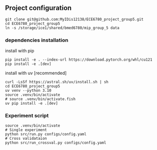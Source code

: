 ## Project configuration
```
git clone git@github.com:MyIDis12138/ECE6780_project_group5.git
cd ECE6780_project_group5
ln -s /storage/ice1/shared/bmed6780/mip_group_5 data
```

### dependencies installation
install with pip
```
pip install -e . --index-url https://download.pytorch.org/whl/cu121
pip install -e .[dev]
```

install with uv [recommended]
```
curl -LsSf https://astral.sh/uv/install.sh | sh
cd ECE6780_project_group5
uv venv --python 3.10
source .venv/bin/activate
# source .venv/bin/activate.fish
uv pip install -e .[dev]
```


### Experiment script
```
source .venv/bin/activate
# Single experiment
python src/run.py configs/config.yaml
# Cross validataion
python src/run_crossval.py configs/config.yaml
```

